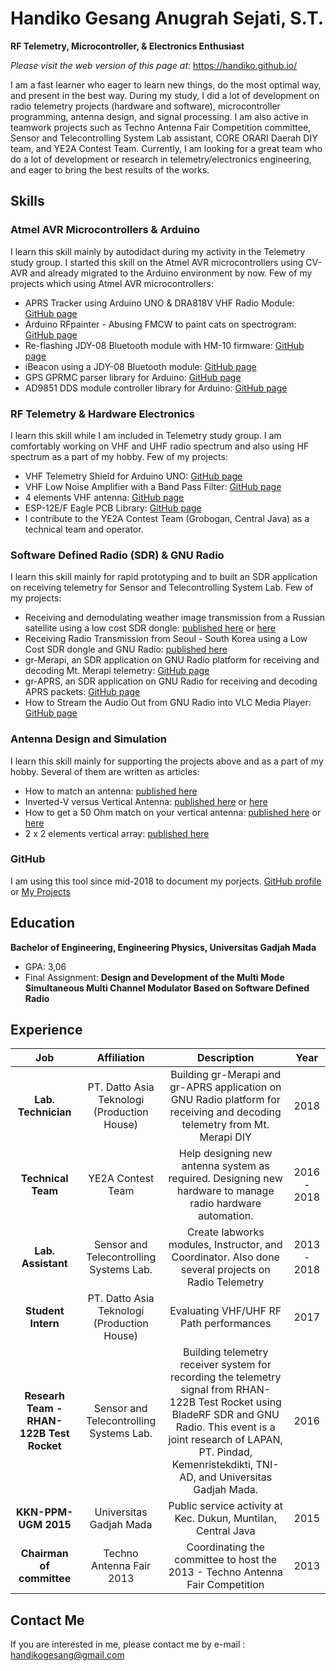 # Handiko Gesang Anugrah Sejati, S.T.
**RF Telemetry, Microcontroller, & Electronics Enthusiast**

*Please visit the web version of this page at:* https://handiko.github.io/

I am a fast learner who eager to learn new things, do the most optimal way, and present in the best way. During my study, I did a lot of development on radio telemetry projects (hardware and software), microcontroller programming, antenna design, and signal processing. I am also active in teamwork projects such as Techno Antenna Fair Competition committee, Sensor and Telecontrolling System Lab assistant, CORE ORARI Daerah DIY team, and YE2A Contest Team. 
Currently, I am looking for a great team who do a lot of development or research in telemetry/electronics engineering, and eager to bring the best results of the works.

## Skills
### **Atmel AVR Microcontrollers & Arduino**
I learn this skill mainly by autodidact during my activity in the Telemetry study group. I started this skill on the Atmel AVR microcontrollers using CV-AVR and already migrated to the Arduino environment by now. Few of my projects which using Atmel AVR microcontrollers:
* APRS Tracker using Arduino UNO & DRA818V VHF Radio Module: [GitHub page](https://handiko.github.io/Arduino-APRS/)
* Arduino RFpainter - Abusing FMCW to paint cats on spectrogram: [GitHub page](https://handiko.github.io/Arduino-RFpainter/)
* Re-flashing JDY-08 Bluetooth module with HM-10 firmware: [GitHub page](https://handiko.github.io/JDY-08-Reflash/)
* iBeacon using a JDY-08 Bluetooth module: [GitHub page](https://handiko.github.io/iBeacon/)
* GPS GPRMC parser library for Arduino: [GitHub page](https://handiko.github.io/MyGPS/)
* AD9851 DDS module controller library for Arduino: [GitHub page](https://github.com/handiko/AD9851)

### **RF Telemetry & Hardware Electronics**
I learn this skill while I am included in Telemetry study group. I am comfortably working on VHF and UHF radio spectrum and also using HF spectrum as a part of my hobby. Few of my projects:
* VHF Telemetry Shield for Arduino UNO: [GitHub page](https://handiko.github.io/Dorji-TX-Shield/)
* VHF Low Noise Amplifier with a Band Pass Filter: [GitHub page](https://handiko.github.io/VHF-LNA/)
* 4 elements VHF antenna: [GitHub page](https://handiko.github.io/Yagi-4E-144/)
* ESP-12E/F Eagle PCB Library: [GitHub page](https://handiko.github.io/ESP-12EF-Eagle-Library/)
* I contribute to the YE2A Contest Team (Grobogan, Central Java) as a technical team and operator.

### **Software Defined Radio (SDR) & GNU Radio**
I learn this skill mainly for rapid prototyping and to built an SDR application on receiving telemetry for Sensor and Telecontrolling System Lab. Few of my projects:
* Receiving and demodulating weather image transmission from a Russian satellite using a low cost SDR dongle: [published here](https://www.hackster.io/handiko/receiving-russian-s-satellite-weather-image-from-space-d4618d) or [here](https://labsdl.wordpress.com/2018/09/17/receiving-qpsk-signal-from-space/)
* Receiving Radio Transmission from Seoul - South Korea using a Low Cost SDR dongle and GNU Radio: [published here](https://labsdl.wordpress.com/2018/08/20/receiving-post-processing-hlg-seoul-radio-using-rtl-sdr-and-gnu-radio/)
* gr-Merapi, an SDR application on GNU Radio platform for receiving and decoding Mt. Merapi telemetry: [GitHub page](https://handiko.github.io/gr-Merapi/)
* gr-APRS, an SDR application on GNU Radio for receiving and decoding APRS packets: [GitHub page](https://handiko.github.io/gr-APRS/)
* How to Stream the Audio Out from GNU Radio into VLC Media Player: [GitHub page](https://handiko.github.io/RTL-FM-VLC/)

### **Antenna Design and Simulation**
I learn this skill mainly for supporting the projects above and as a part of my hobby. Several of them are written as articles:
* How to match an antenna: [published here](https://labsdl.wordpress.com/2017/11/17/matching-an-antenna/)
* Inverted-V versus Vertical Antenna: [published here](https://www.ybdxc.net/2017/11/06/inverted-vee-versus-vertical-antenna-for-dx-contact/) or [here](https://labsdl.wordpress.com/2017/11/06/inverted-vee-versus-vertical-antenna-for-dx-contact/)
* How to get a 50 Ohm match on your vertical antenna: [published here](https://www.ybdxc.net/2017/11/09/overload-your-vertical-antenna/) or [here](https://labsdl.wordpress.com/2017/11/09/overload-your-vertical-antenna-2nd-part-of-the-series/)
* 2 x 2 elements vertical array: [published here](https://labsdl.wordpress.com/2017/11/19/40-m-band-vertical-on-steroids/)

### **GitHub**
I am using this tool since mid-2018 to document my porjects. [GitHub profile](https://github.com/handiko) or [My Projects](https://github.com/handiko/myProjects)

## Education
**Bachelor of Engineering, Engineering Physics, Universitas Gadjah Mada**
* GPA: 3,06
* Final Assignment: **Design and Development of the Multi Mode Simultaneous Multi Channel Modulator Based on Software Defined Radio**

## Experience
|              Job          | Affiliation   |                 Description                    |    Year     |
|:-------------------------:|:-------------:|:----------------------------------------------:|:-----------:|
|**Lab. Technician**|PT. Datto Asia Teknologi (Production House)| Building gr-Merapi and gr-APRS application on GNU Radio platform for receiving and decoding telemetry from Mt. Merapi DIY | 2018 |                             
|**Technical Team**|YE2A Contest Team| Help designing new antenna system as required. Designing new hardware to manage radio hardware automation.| 2016 - 2018 |
|**Lab. Assistant**|Sensor and Telecontrolling Systems Lab.|Create labworks modules, Instructor, and Coordinator. Also done several projects on Radio Telemetry|2013 - 2018|
|**Student Intern**|PT. Datto Asia Teknologi (Production House)|Evaluating VHF/UHF RF Path performances|2017|
|**Researh Team - RHAN-122B Test Rocket**|Sensor and Telecontrolling Systems Lab.|Building telemetry receiver system for recording the telemetry signal from RHAN-122B Test Rocket using BladeRF SDR and GNU Radio. This event is a joint research of LAPAN, PT. Pindad, Kemenristekdikti, TNI-AD, and Universitas Gadjah Mada.|2016|
|**KKN-PPM-UGM 2015**|Universitas Gadjah Mada|Public service activity at Kec. Dukun, Muntilan, Central Java|2015|
|**Chairman of committee**|Techno Antenna Fair 2013|Coordinating the committee to host the 2013 - Techno Antenna Fair Competition|2013|

## Contact Me
If you are interested in me, please contact me by e-mail : [handikogesang@gmail.com](mailto:handikogesang@gmail.com)

